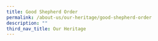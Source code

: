 ```yaml
---
title: Good Shepherd Order
permalink: /about-us/our-heritage/good-shepherd-order
description: ""
third_nav_title: Our Heritage
---
```

